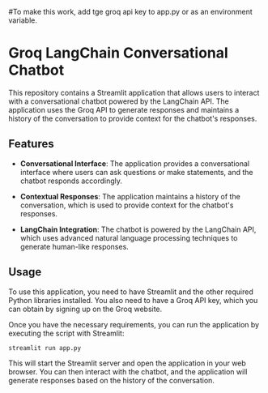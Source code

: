 #To make this work, add tge groq api key to app.py or as an environment variable.




# Groq LangChain Conversational Chatbot

This repository contains a Streamlit application that allows users to interact with a conversational chatbot powered by the LangChain API. The application uses the Groq API to generate responses and maintains a history of the conversation to provide context for the chatbot's responses.

## Features

- **Conversational Interface**: The application provides a conversational interface where users can ask questions or make statements, and the chatbot responds accordingly.

- **Contextual Responses**: The application maintains a history of the conversation, which is used to provide context for the chatbot's responses.

- **LangChain Integration**: The chatbot is powered by the LangChain API, which uses advanced natural language processing techniques to generate human-like responses.

## Usage

To use this application, you need to have Streamlit and the other required Python libraries installed. You also need to have a Groq API key, which you can obtain by signing up on the Groq website.

Once you have the necessary requirements, you can run the application by executing the script with Streamlit:

```shell
streamlit run app.py
```

This will start the Streamlit server and open the application in your web browser. You can then interact with the chatbot, and the application will generate responses based on the history of the conversation.

